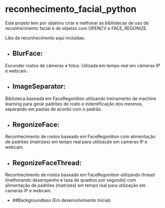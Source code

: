 # reconhecimento_facial_python
Este projeto tem por objetivo criar e melhorar as bibliotecas de uso de reconhecimento facial e de objetos com OPENCV e FACE_REGONIZE.

Libs de reconhecimento aqui incluídas:
- ## BlurFace:
Esconder rostos de câmeras e fotos. Uilizada em tempo real em câmeras IP e webcam.
- ## ImageSeparator:
Biblioteca baseada em FaceRegonition utilizando treinamento de machine learning para gerar padrões de rosto e indentificação dos mesmos, separando em pastas de acordo com o padrão.
- ## RegonizeFace:
Reconhecimento de rostos baseado em FaceRegonition com alimentação de padrões (matrizes) em tempo real para utilização em cameras IP e webcam.
- ## RegonizeFaceThread:
Reconhecimento de rostos baseado em FaceRegonition utilizando thread (melhorando desempenho e taxa de quadros por segundo) com alimentação de padrões (matrizes) em tempo real para utilização em cameras IP e webcam.
- ##Backgroundless (Em desenvolvimento Inicial)
